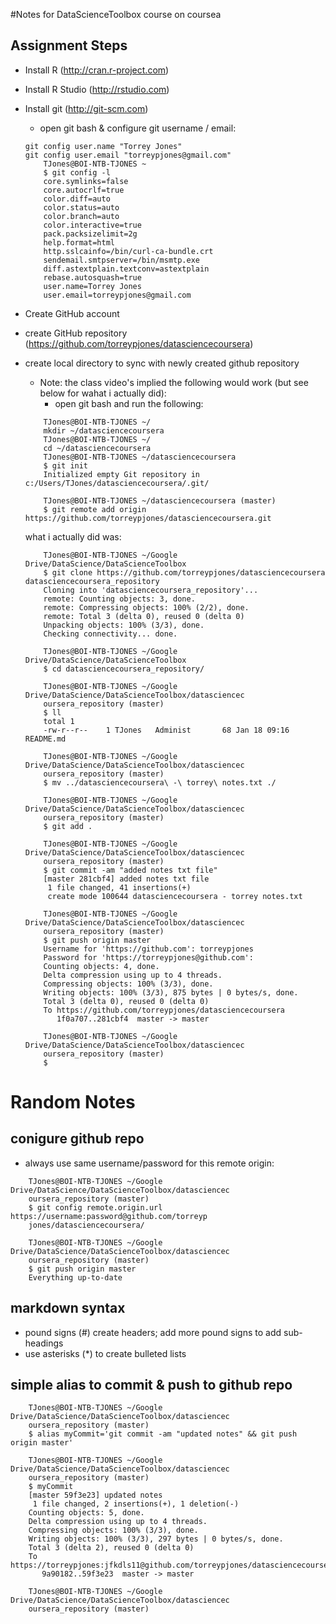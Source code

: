 #Notes for DataScienceToolbox course on coursea

## Assignment Steps
 - Install R (http://cran.r-project.com)
 - Install R Studio (http://rstudio.com)
 - Install git (http://git-scm.com)
	- open git bash & configure git username / email:
	```
	git config user.name "Torrey Jones"
	git config user.email "torreypjones@gmail.com"
		TJones@BOI-NTB-TJONES ~
		$ git config -l
		core.symlinks=false
		core.autocrlf=true
		color.diff=auto
		color.status=auto
		color.branch=auto
		color.interactive=true
		pack.packsizelimit=2g
		help.format=html
		http.sslcainfo=/bin/curl-ca-bundle.crt
		sendemail.smtpserver=/bin/msmtp.exe
		diff.astextplain.textconv=astextplain
		rebase.autosquash=true
		user.name=Torrey Jones
		user.email=torreypjones@gmail.com
	```
 - Create GitHub account
 - create GitHub repository (https://github.com/torreypjones/datasciencecoursera)
 - create local directory to sync with newly created github repository
	- Note: the class video's implied the following would work (but see below for wahat i actually did):
		- open git bash and run the following:
	```
		TJones@BOI-NTB-TJONES ~/
		mkdir ~/datasciencecoursera
		TJones@BOI-NTB-TJONES ~/
		cd ~/datasciencecoursera
		TJones@BOI-NTB-TJONES ~/datasciencecoursera
		$ git init
		Initialized empty Git repository in c:/Users/TJones/datasciencecoursera/.git/

		TJones@BOI-NTB-TJONES ~/datasciencecoursera (master)
		$ git remote add origin https://github.com/torreypjones/datasciencecoursera.git
	```
		
	what i actually did was:
	```
		TJones@BOI-NTB-TJONES ~/Google Drive/DataScience/DataScienceToolbox
		$ git clone https://github.com/torreypjones/datasciencecoursera datasciencecoursera_repository
		Cloning into 'datasciencecoursera_repository'...
		remote: Counting objects: 3, done.
		remote: Compressing objects: 100% (2/2), done.
		remote: Total 3 (delta 0), reused 0 (delta 0)
		Unpacking objects: 100% (3/3), done.
		Checking connectivity... done.

		TJones@BOI-NTB-TJONES ~/Google Drive/DataScience/DataScienceToolbox
		$ cd datasciencecoursera_repository/

		TJones@BOI-NTB-TJONES ~/Google Drive/DataScience/DataScienceToolbox/datasciencec
		oursera_repository (master)
		$ ll
		total 1
		-rw-r--r--    1 TJones   Administ       68 Jan 18 09:16 README.md

		TJones@BOI-NTB-TJONES ~/Google Drive/DataScience/DataScienceToolbox/datasciencec
		oursera_repository (master)
		$ mv ../datasciencecoursera\ -\ torrey\ notes.txt ./

		TJones@BOI-NTB-TJONES ~/Google Drive/DataScience/DataScienceToolbox/datasciencec
		oursera_repository (master)
		$ git add .

		TJones@BOI-NTB-TJONES ~/Google Drive/DataScience/DataScienceToolbox/datasciencec
		oursera_repository (master)
		$ git commit -am "added notes txt file"
		[master 281cbf4] added notes txt file
		 1 file changed, 41 insertions(+)
		 create mode 100644 datasciencecoursera - torrey notes.txt

		TJones@BOI-NTB-TJONES ~/Google Drive/DataScience/DataScienceToolbox/datasciencec
		oursera_repository (master)
		$ git push origin master
		Username for 'https://github.com': torreypjones
		Password for 'https://torreypjones@github.com':
		Counting objects: 4, done.
		Delta compression using up to 4 threads.
		Compressing objects: 100% (3/3), done.
		Writing objects: 100% (3/3), 875 bytes | 0 bytes/s, done.
		Total 3 (delta 0), reused 0 (delta 0)
		To https://github.com/torreypjones/datasciencecoursera
		   1f0a707..281cbf4  master -> master

		TJones@BOI-NTB-TJONES ~/Google Drive/DataScience/DataScienceToolbox/datasciencec
		oursera_repository (master)
		$
	```

# Random Notes
## conigure github repo
 -  always use same username/password for this remote origin:		
```
	TJones@BOI-NTB-TJONES ~/Google Drive/DataScience/DataScienceToolbox/datasciencec
	oursera_repository (master)
	$ git config remote.origin.url https://username:password@github.com/torreyp
	jones/datasciencecoursera/

	TJones@BOI-NTB-TJONES ~/Google Drive/DataScience/DataScienceToolbox/datasciencec
	oursera_repository (master)
	$ git push origin master
	Everything up-to-date
```	
## markdown syntax
 - pound signs (#) create headers; add more pound signs to add sub-headings
 - use asterisks (*) to create bulleted lists

## simple alias to commit & push to github repo

```
	TJones@BOI-NTB-TJONES ~/Google Drive/DataScience/DataScienceToolbox/datasciencec
	oursera_repository (master)
	$ alias myCommit='git commit -am "updated notes" && git push origin master'

	TJones@BOI-NTB-TJONES ~/Google Drive/DataScience/DataScienceToolbox/datasciencec
	oursera_repository (master)
	$ myCommit
	[master 59f3e23] updated notes
	 1 file changed, 2 insertions(+), 1 deletion(-)
	Counting objects: 5, done.
	Delta compression using up to 4 threads.
	Compressing objects: 100% (3/3), done.
	Writing objects: 100% (3/3), 297 bytes | 0 bytes/s, done.
	Total 3 (delta 2), reused 0 (delta 0)
	To https://torreypjones:jfkdls11@github.com/torreypjones/datasciencecoursera/
	   9a90182..59f3e23  master -> master

	TJones@BOI-NTB-TJONES ~/Google Drive/DataScience/DataScienceToolbox/datasciencec
	oursera_repository (master)
```